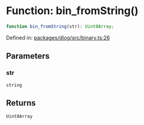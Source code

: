 # Function: bin\_fromString()

```ts
function bin_fromString(str): Uint8Array;
```

Defined in: [packages/dlog/src/binary.ts:26](https://github.com/towns-protocol/towns/blob/0db1fd0ac7258e8db8cedfb6183e8eade8284fa1/packages/dlog/src/binary.ts#L26)

## Parameters

### str

`string`

## Returns

`Uint8Array`
